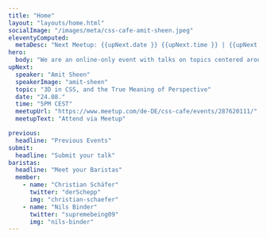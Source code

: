 ```yaml
---
title: "Home"
layout: "layouts/home.html"
socialImage: "/images/meta/css-cafe-amit-sheen.jpeg"
eleventyComputed:
  metaDesc: "Next Meetup: {{upNext.date }} {{upNext.time }} | {{upNext.topic}} by {{upNext.speaker}}"
hero:
  body: "We are an online-only event with talks on topics centered around CSS."
upNext:
  speaker: "Amit Sheen"
  speakerImage: "amit-sheen"
  topic: "3D in CSS, and the True Meaning of Perspective"
  date: "24.08."
  time: "5PM CEST"
  meetupUrl: "https://www.meetup.com/de-DE/css-cafe/events/287620111/"
  meetupText: "Attend via Meetup"

previous:
  headline: "Previous Events"
submit:
  headline: "Submit your talk"
baristas:
  headline: "Meet your Baristas"
  member:
    - name: "Christian Schäfer"
      twitter: "derSchepp"
      img: "christian-schaefer"
    - name: "Nils Binder"
      twitter: "supremebeing09"
      img: "nils-binder"
---
```


